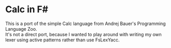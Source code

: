 # Calc in F#

This is a port of the simple Calc language from Andrej Bauer's Programming Language Zoo.  
It's not a direct port, because I wanted to play around with writing my own lexer using 
active patterns rather than use FsLexYacc.



